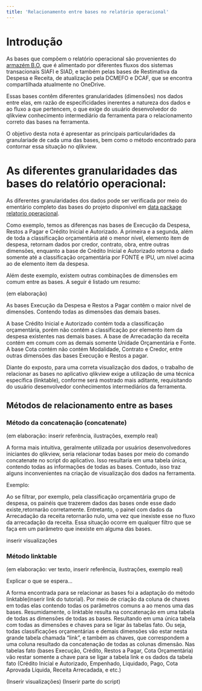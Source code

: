 ```yaml
---
title: 'Relacionamento entre bases no relatório operacional'
---
```


# Introdução 

As bases  que compõem o relatório operacional são provenientes do [armazém B.O](http://www.armazem.mg.gov.br/), que é alimentado por diferentes fluxos dos sistemas transacionais SIAFI e SIAD, e também pelas bases de Restimativa da Despesa e Receita, de atualização pela DCMEFO e DCAF, que se encontra compartilhada atualmente no OneDrive. 

Essas bases contêm diferentes granularidades (dimensões) nos dados entre elas, em razão de especificidades inerentes a natureza dos dados e ao fluxo a que pertencem, o que exige do usuário desenvolvedor do qlikview conhecimento intermediário da ferramenta para o relacionamento correto das bases na ferramenta. 

O objetivo desta nota é apresentar as principais particularidades da granulariade de cada uma das bases, bem como o método encontrado para contornar essa situação no qlikview.

# As diferentes granularidades das bases do relatório operacional:

As diferentes granularidades dos dados pode ser verificada por meio do ementário completo das bases do projeto disponível em [data package relatorio operacional](https://gist.github.com/hslinhares/68a3d06eae13b8facb1df42e1095c49e).

Como exemplo, temos as diferenças nas bases de Execução da Despesa, Restos a Pagar e Crédito Inicial e Autorizado.
A primeira e a segunda, além de toda a classificação orçamentária até o menor nível, elemento item de despesa, retornam dados por credor, contrato, obra, entre outras dimensões, enquanto a base de Crédito Inicial e Autorizado retorna o dado somente até a  classificação orçamentária por FONTE e IPU, um nível acima ao de elemento item da despesa. 

Além deste exemplo, existem outras combinações de dimensões em comum entre as bases. A seguir é listado um resumo:

(em elaboração)

As bases Execução da Despesa e Restos a Pagar contêm o maior nível de dimensões. Contendo todas as dimensões das demais bases.

A base Crédito Inicial e Autorizado contém toda a classificação orçamentária, porém não contém a classificação por elemento item da despesa existentes nas demais bases.
A base de Arrecadação da receita contém em comum com as demais somente Unidade Orçamentária e Fonte.
A base Cota contém não contém Modalidade, Contrato e Credor, entre outras dimensões das bases Execução e Restos a pagar.

Diante do exposto, para uma correta visualização dos dados, o trabalho de relacionar as bases no aplicativo qlikview exige a utilização de uma técnica específica (linktable), conforme será mostrado mais aditante, requisitando do usuário desenvolvedor conhecimentos intermediários da ferramenta.

## Métodos de relacionamento entre as bases

### Método da concatenação (concatenate)

(em elaboração: inserir referência, ilustrações, exemplo real)

A forma mais intuitiva, geralmente utilizada por usuários desenvolvedores iniciantes do qlikview,  seria relacionar todas bases por meio do comando concatenate no script do aplicativo. Isso resultaria em uma tabela única, contendo todas as informações de todas as bases. Contudo, isso traz alguns inconvenientes na criação de visualização dos dados na ferramenta.

Exemplo:

Ao se filtrar, por exemplo, pela classificação orçamentária grupo de despesa, os painéis que trazerem dados das bases onde esse dado existe,retornarão corretamente. Entretanto, o painel com dados da Arrecadação da receita retornarão nulo, uma vez que inexiste esse no fluxo da arrecadação da receita. Essa situação ocorre em qualquer filtro que se faça em um parâmetro que inexiste em alguma das bases.

inserir visualizações


### Método linktable

(em elaboração: ver texto, inserir referência, ilustrações, exemplo real)

Explicar o que se espera...

A forma encontrada para se relacionar as bases foi a adaptação do método linktable(inserir link do tutorial). Por meio de criação da coluna de chaves em todas elas contendo todas  os parâmetros comuns a ao menos uma das bases. 
Resumidamente, o linktable resulta na concatenação em uma tabela de todas as dimensões de todas as bases. Resultando em uma única tabela com todas as dimensões e chaves para se ligar às tabelas fato. Ou seja, todas classificações orçamentárias e demais dimensões vão estar nesta grande tabela chamada “link”, e também as chaves, que correspondem a uma coluna resultado da concatenação de todas as colunas dimensão.
Nas tabelas fato (bases Execução, Crédito, Restos a Pagar, Cota Orçamentária) vão restar somente a chave para se ligar a tabela link e os dados da tabela fato (Crédito Inicial e Autorizado, Empenhado, Liquidado, Pago, Cota Aprovada Líquida, Receita Arrecadada, e etc.)

(Inserir visualizações)
(Inserir parte do script)










